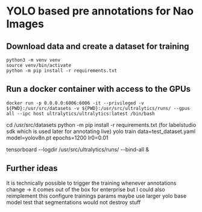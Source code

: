 # YOLO based pre annotations for Nao Images

## Download data and create a dataset for training
```
python3 -m venv venv
source venv/bin/activate
python -m pip install -r requirements.txt
```

## Run a docker container with access to the GPUs
```
docker run -p 0.0.0.0:6006:6006 -it --privileged -v ${PWD}:/usr/src/datasets -v ${PWD}:/usr/src/ultralytics/runs/ --gpus all --ipc host ultralytics/ultralytics:latest /bin/bash
```

cd /usr/src/datasets
python -m pip install -r requirements.txt (for labelstudio sdk which is used later for annotating live)
yolo train data=test_dataset.yaml model=yolov8n.pt epochs=1200 lr0=0.01

tensorboard --logdir /usr/src/ultralytics/runs/ --bind-all &

## Further ideas
It is technically possible to trigger the training whenever annotations change -> it comes out of the box for enterprise but I could also reimplement this
configure trainings params
maybe use larger yolo base model
test that segmentations would not destroy stuff